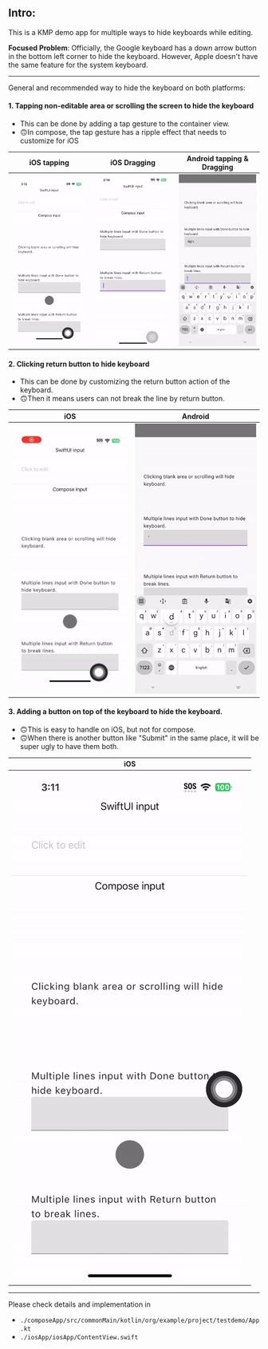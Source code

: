 
## Intro:

This is a KMP demo app for multiple ways to hide keyboards while editing.

**Focused Problem**: Officially, the Google keyboard has a down arrow button in the bottom left corner to hide the keyboard. However, Apple doesn't have the same feature for the system keyboard.

---

General and recommended way to hide the keyboard on both platforms:

#### 1. Tapping non-editable area or scrolling the screen to hide the keyboard

- This can be done by adding a tap gesture to the container view.
- :upside_down_face:In compose, the tap gesture has a ripple effect that needs to customize for iOS

|               iOS tapping              |               iOS Dragging             |        Android tapping & Dragging        |
|:--------------------------------------:|:--------------------------------------:|:----------------------------------------:|
| ![image](./DemoRecordings/1-1-ios.gif) | ![image](./DemoRecordings/1-2-ios.gif) | ![image](./DemoRecordings/1-android.gif) |

#### 2. Clicking return button to hide keyboard

- This can be done by customizing the return button action of the keyboard.
- :upside_down_face:Then it means users can not break the line by return button.

|                iOS                   |                   Android                |
|:------------------------------------:|:----------------------------------------:|
| ![image](./DemoRecordings/2-ios.gif) | ![image](./DemoRecordings/2-android.gif) |

#### 3. Adding a button on top of the keyboard to hide the keyboard.

- :upside_down_face:This is easy to handle on iOS, but not for compose.
- :upside_down_face:When there is another button like "Submit" in the same place, it will be super ugly to have them both.

|                 iOS                  |
|:------------------------------------:|
| ![image](./DemoRecordings/3-ios.gif) |

---

Please check details and implementation in 
- ```./composeApp/src/commonMain/kotlin/org/example/project/testdemo/App.kt``` 
- ```./iosApp/iosApp/ContentView.swift```
